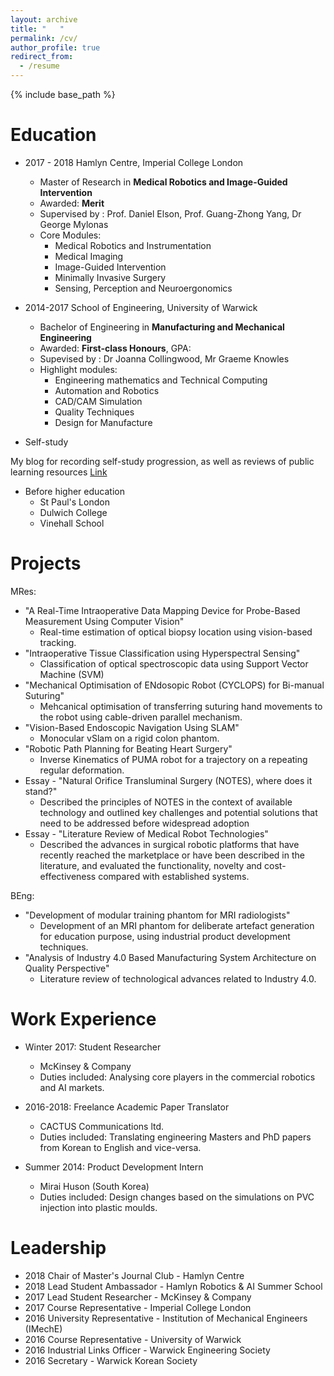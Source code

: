 ```yaml
---
layout: archive
title: "   "
permalink: /cv/
author_profile: true
redirect_from:
  - /resume
---
```


{% include base_path %}

Education
====

* 2017 - 2018 Hamlyn Centre, Imperial College London
  * Master of Research in **Medical Robotics and Image-Guided Intervention**
  * Awarded: **Merit**
  * Supervised by : Prof. Daniel Elson, Prof. Guang-Zhong Yang, Dr George Mylonas
  * Core Modules:
    * Medical Robotics and Instrumentation
    * Medical Imaging
    * Image-Guided Intervention
    * Minimally Invasive Surgery 
    * Sensing, Perception and Neuroergonomics

* 2014-2017 School of Engineering, University of Warwick
  * Bachelor of Engineering in **Manufacturing and Mechanical Engineering**
  * Awarded: **First-class Honours**, GPA:
  * Supevised by : Dr Joanna Collingwood, Mr Graeme Knowles
  * Highlight modules:
    * Engineering mathematics and Technical Computing
    * Automation and Robotics
    * CAD/CAM Simulation
    * Quality Techniques
    * Design for Manufacture

* Self-study

My blog for recording self-study progression, as well as reviews of public learning resources [Link](https://github.com/changh95/Study-Resources-Review/blob/master/README.md)

* Before higher education
  * St Paul's London
  * Dulwich College
  * Vinehall School

Projects
====

MRes:

* "A Real-Time Intraoperative Data Mapping Device for Probe-Based Measurement Using Computer Vision"
  * Real-time estimation of optical biopsy location using vision-based tracking.
* "Intraoperative Tissue Classification using Hyperspectral Sensing"
  * Classification of optical spectroscopic data using Support Vector Machine (SVM)
* "Mechanical Optimisation of ENdosopic Robot (CYCLOPS) for Bi-manual Suturing"
  * Mehcanical optimisation of transferring suturing hand movements to the robot using cable-driven parallel mechanism.
* "Vision-Based Endoscopic Navigation Using SLAM"
  * Monocular vSlam on a rigid colon phantom.
* "Robotic Path Planning for Beating Heart Surgery"
  * Inverse Kinematics of PUMA robot for a trajectory on a repeating regular deformation.
* Essay - "Natural Orifice Transluminal Surgery (NOTES), where does it stand?"
  * Described the principles of NOTES in the context of available technology and outlined key challenges and potential solutions that need to be addressed before widespread adoption
* Essay - "Literature Review of Medical Robot Technologies"
  * Described the advances in surgical robotic platforms that have recently reached the marketplace or have been described in the literature, and evaluated the functionality, novelty and cost-effectiveness compared with established systems.

BEng:

* "Development of modular training phantom for MRI radiologists"
  * Development of an MRI phantom for deliberate artefact generation for education purpose, using industrial product development techniques.
* "Analysis of Industry 4.0 Based Manufacturing System Architecture on Quality Perspective"
  * Literature review of technological advances related to Industry 4.0.

Work Experience
====
* Winter 2017: Student Researcher
  * McKinsey & Company
  * Duties included: Analysing core players in the commercial robotics and AI markets.

* 2016-2018: Freelance Academic Paper Translator
  * CACTUS Communications ltd.
  * Duties included: Translating engineering Masters and PhD papers from Korean to English and vice-versa.

* Summer 2014: Product Development Intern
  * Mirai Huson (South Korea)
  * Duties included: Design changes based on the simulations on PVC injection into plastic moulds.

Leadership
==== 
* 2018 Chair of Master's Journal Club - Hamlyn Centre
* 2018 Lead Student Ambassador - Hamlyn Robotics & AI Summer School
* 2017 Lead Student Researcher - McKinsey & Company
* 2017 Course Representative - Imperial College London
* 2016 University Representative - Institution of Mechanical Engineers (IMechE)
* 2016 Course Representative - University of Warwick
* 2016 Industrial Links Officer - Warwick Engineering Society
* 2016 Secretary - Warwick Korean Society
 
